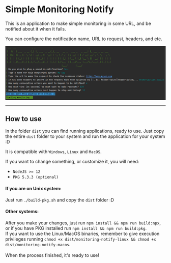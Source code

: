 # Simple Monitoring Notify

This is an application to make simple monitoring in some URL, and be notified about it when it fails.

You can configure the notification name, URL to request, headers, and etc.

![](monitoring.PNG)

----

## How to use

In the folder `dist` you can find running applications, ready to use. Just copy the entire `dist` folder to your system and run the application for your system :D

It is compatible with `Windows`, `Linux` and `MacOS`.

If you want to change something, or customize it, you will need:

* `NodeJS >= 12`
* `PKG 5.3.3 (optional)`

#### If you are on Unix system: 

Just run `./build-pkg.sh` and copy the `dist` folder :D

#### Other systems:

After you make your changes, just run `npm install && npm run build:npx`, or if you have PKG installed run `npm install && npm run build:pkg`.<br/> 
If you want to use the Linux/MacOS binaries, remember to give execution privileges running `chmod +x dist/monitoring-notify-linux && chmod +x dist/monitoring-notify-macos`. <br />  
When the process finished, it's ready to use!
